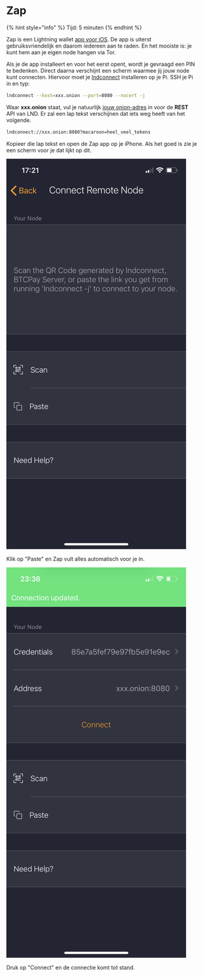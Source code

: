 # Zap

{% hint style="info" %}
Tijd: 5 minuten
{% endhint %}

Zap is een Lightning wallet [app voor iOS](https://apps.apple.com/nl/app/zap-bitcoin-lightning-wallet/id1406311960). De app is uiterst gebruiksvriendelijk en daarom iedereen aan te raden. En het mooiste is: je kunt hem aan je eigen node hangen via Tor.

Als je de app installeert en voor het eerst opent, wordt je gevraagd een PIN te bedenken. Direct daarna verschijnt een scherm waarmee jij jouw node kunt connecten. Hiervoor moet je [lndconnect](https://node.bitdeal.nl/lightning-extensies/lnd-connect) installeren op je Pi. SSH je Pi in en typ:

```bash
lndconnect --host=xxx.onion --port=8080 --nocert -j
```

Waar **xxx.onion** staat, vul je natuurlijk [jouw onion-adres](https://node.bitdeal.nl/lightning/tor-aanpassen#onion-adressen) in voor de **REST** API van LND. Er zal een lap tekst verschijnen dat iets weg heeft van het volgende.

```bash
lndconnect://xxx.onion:8080?macaroon=heel_veel_tekens
```

Kopieer die lap tekst en open de Zap app op je iPhone. Als het goed is zie je een scherm voor je dat lijkt op dit.

![Zap app connectie scherm](../.gitbook/assets/img_0163.png)

Klik op "Paste" en Zap vult alles automatisch voor je in.

![Alles wordt automatisch ingevuld](../.gitbook/assets/img_4ea8cbfa09b2-1.jpeg)

Druk op "Connect" en de connectie komt tot stand.
